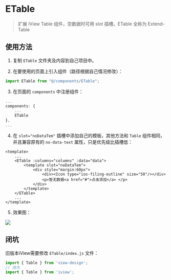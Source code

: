 # ETable

> 扩展 iView Table 组件，空数据时可用 slot 插槽。ETable 全称为 Extend-Table

## 使用方法

1. 复制 `ETable` 文件夹及内容到自己项目中。

2. 在要使用的页面上引入组件（路径根据自己情况修改）：
```js
import ETable from "@/components/ETable";
```

3. 在页面的 `components` 中注册组件：
```js
... 
components: {
    ...
    ETable
},
... 
```

4. 在 `slot="noDataTem"` 插槽中添加自己的模板，其他方法和 `Table` 组件相同，并且兼容原有的 `no-data-text` 属性，只是优先级比插槽低：
```vue
<template>
    ... 
    <ETable :columns="columns" :data="data">
        <template slot="noDataTem">
            <div style="margin:60px">
                <div><Icon type="ios-filing-outline" size="50"/></div>
                <p>暂无数据<a href="#">点击添加</a> </p>
            </div>
        </template>
    </ETable>
    ... 
</template>
```

5. 效果图：
<img src="https://raw.githubusercontent.com/zeronexxx/ETable/master/images/example.jpg"/>

## 闭坑
旧版本iView需要修改 `ETable/index.js` 文件：
```js
import { Table } from 'view-design';
// 改为
import { Table } from 'iview';
```
